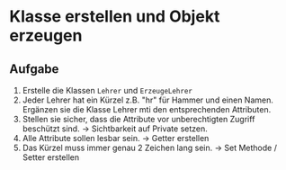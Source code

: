 # Klasse erstellen und Objekt erzeugen
## Aufgabe
1. Erstelle die Klassen `Lehrer` und `ErzeugeLehrer`
2. Jeder Lehrer hat ein Kürzel z.B. "hr" für Hammer und einen Namen. Ergänzen sie die Klasse Lehrer mti den entsprechenden Attributen.
3. Stellen sie sicher, dass die Attribute vor unberechtigten Zugriff beschützt sind. -> Sichtbarkeit auf Private setzen.
4. Alle Attribute sollen lesbar sein. -> Getter erstellen
5. Das Kürzel muss immer genau 2 Zeichen lang sein. -> Set Methode / Setter erstellen
